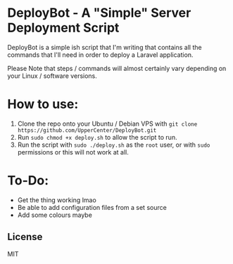# DeployBot - A "Simple" Server Deployment Script

DeployBot is a simple ish script that I'm writing that contains all the commands that I'll need in order to deploy a Laravel application.

Please Note that steps / commands will almost certainly vary depending on your Linux / software versions.

# How to use:

1. Clone the repo onto your Ubuntu / Debian VPS with ``git clone https://github.com/UpperCenter/DeployBot.git``
2. Run ``sudo chmod +x deploy.sh`` to allow the script to run. 
3. Run the script with ``sudo ./deploy.sh`` as the ``root`` user, or with ``sudo`` permissions or this will not work at all.

# To-Do:

  - Get the thing working lmao
  - Be able to add configuration files from a set source
  - Add some colours maybe

License
----

MIT